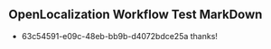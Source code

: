 ## OpenLocalization Workflow Test MarkDown
* 63c54591-e09c-48eb-bb9b-d4072bdce25a 
thanks!<!--HONumber=Mar16_HO4-->
